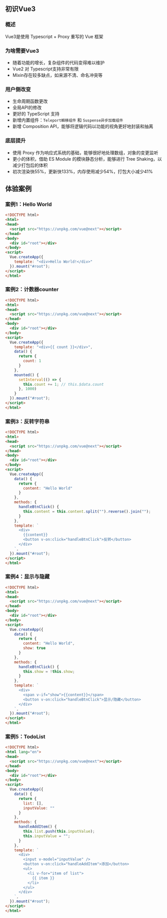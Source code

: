 ## 初识Vue3

### 概述

Vue3是使用 Typescript + Proxy 重写的 Vue 框架

### 为啥需要Vue3

* 随着功能的增长，复杂组件的代码变得难以维护
* Vue2 对 Typescript支持非常有限
* Mixin存在较多缺点，如来源不清、命名冲突等

### 用户侧改变

* 生命周期函数更改
* 全局API的修改
* 更好的 TypeScript 支持
* 新增内置组件：`Teleport瞬移组件` 和 `Suspense异步加载组件`
* 新增 Composition API，能够将逻辑代码以功能的视角更好地封装和抽离

### 底层提升

* 使用 Proxy 作为响应式系统的基础，能够很好地处理数组，对象的变更监听
* 更小的体积，借助 ES Module 的模块静态分析，能够进行 Tree Shaking，以减少打包后的体积
* 初次渲染快55%，更新快133%，内存使用减少54%，打包大小减少41%



## 体验案例

### 案例1：Hello World

```html
<!DOCTYPE html>
<html>
<head>
  <script src="https://unpkg.com/vue@next"></script>
</head>
<body>
  <div id="root"></div>
</body>
<script>
  Vue.createApp({
    template: "<div>Hello World!</div>"
  }).mount("#root");
</script>
</html>
```

### 案例2：计数器counter

```html
<!DOCTYPE html>
<html>
<head>
  <script src="https://unpkg.com/vue@next"></script>
</head>
<body>
  <div id="root"></div>
</body>
<script>
  Vue.createApp({
    template: "<div>{{ count }}</div>",
    data() {
      return {
        count: 1
      }
    },
    mounted() {
      setInterval(() => {
        this.count += 1; // this.$data.count
      }, 1000)
    }
  }).mount("#root");
</script>
</html>
```

### 案例3：反转字符串

```html
<!DOCTYPE html>
<html>
<head>
  <script src="https://unpkg.com/vue@next"></script>
</head>
<body>
  <div id="root"></div>
</body>
<script>
  Vue.createApp({
    data() {
      return {
        content: "Hello World"
      }
    },
    methods: {
      handleBtnClick() {
        this.content = this.content.split("").reverse().join("");
      }
    },
    template: `
      <div>
        {{content}}
        <button v-on:click="handleBtnClick">反转</button>
      </div>
    `,
  }).mount("#root");
</script>
</html>
```

### 案例4：显示与隐藏

```html
<!DOCTYPE html>
<html>
<head>
  <script src="https://unpkg.com/vue@next"></script>
</head>
<body>
  <div id="root"></div>
</body>
<script>
  Vue.createApp({
    data() {
      return {
        content: "Hello World",
        show: true
      }
    },
    methods: {
      handleBtnClick() {
        this.show = !this.show;
      }
    },
    template: `
      <div>
        <span v-if="show">{{content}}</span>
        <button v-on:click="handleBtnClick">显示/隐藏</button>
      </div>
    `,
  }).mount("#root");
</script>
</html>
```

### 案例5：TodoList

```html
<!DOCTYPE html>
<html lang="en">
<head>
  <script src="https://unpkg.com/vue@next"></script>
</head>
<body>
  <div id="root"></div>
</body>
<script>
  Vue.createApp({
    data() {
      return {
        list: [],
        inputValue: ""
      }
    },
    methods: {
      handleAddItem() {
        this.list.push(this.inputValue);
        this.inputValue = "";
      }
    },
    template: `
      <div>
        <input v-model="inputValue" />
        <button v-on:click="handleAddItem">添加</button>
        <ul>
          <li v-for="item of list">
            {{ item }}  
          </li>
        </ul>
      </div>
    `,
  }).mount("#root");
</script>
</html>
```


